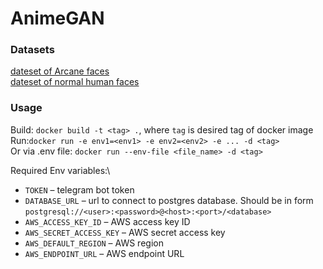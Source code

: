 # AnimeGAN

### Datasets
[dateset of Arcane faces](https://www.kaggle.com/datasets/artermiloff/arcanefaces)\
[dateset of normal human faces](https://www.kaggle.com/datasets/ashwingupta3012/human-faces)

### Usage

Build:
`docker build -t <tag> .`, where `tag` is desired tag of docker image\
Run:`docker run -e env1=<env1> -e env2=<env2> -e ... -d <tag>`\
Or via .env file: `docker run --env-file <file_name> -d <tag>`


Required Env variables:\
- `TOKEN` – telegram bot token
- `DATABASE_URL` – url to connect to postgres database. Should be in form `postgresql://<user>:<password>@<host>:<port>/<database>`
- `AWS_ACCESS_KEY_ID` – AWS access key ID
- `AWS_SECRET_ACCESS_KEY` – AWS secret access key
- `AWS_DEFAULT_REGION` – AWS region
- `AWS_ENDPOINT_URL` – AWS endpoint URL